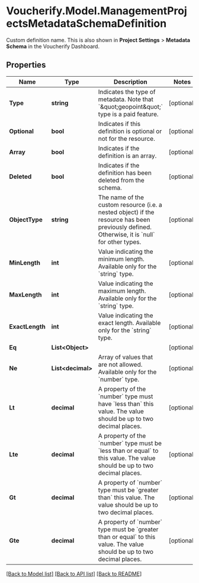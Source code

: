 # Voucherify.Model.ManagementProjectsMetadataSchemaDefinition
Custom definition name. This is also shown in **Project Settings** > **Metadata Schema** in the Voucherify Dashboard.

## Properties

Name | Type | Description | Notes
------------ | ------------- | ------------- | -------------
**Type** | **string** | Indicates the type of metadata. Note that &#x60;\&quot;geopoint\&quot;&#x60; type is a paid feature. | [optional] 
**Optional** | **bool** | Indicates if this definition is optional or not for the resource. | [optional] 
**Array** | **bool** | Indicates if the definition is an array. | [optional] 
**Deleted** | **bool** | Indicates if the definition has been deleted from the schema. | [optional] 
**ObjectType** | **string** | The name of the custom resource (i.e. a nested object) if the resource has been previously defined. Otherwise, it is &#x60;null&#x60; for other types. | [optional] 
**MinLength** | **int** | Value indicating the minimum length. Available only for the &#x60;string&#x60; type. | [optional] 
**MaxLength** | **int** | Value indicating the maximum length. Available only for the &#x60;string&#x60; type. | [optional] 
**ExactLength** | **int** | Value indicating the exact length. Available only for the &#x60;string&#x60; type. | [optional] 
**Eq** | **List&lt;Object&gt;** |  | [optional] 
**Ne** | **List&lt;decimal&gt;** | Array of values that are not allowed. Available only for the &#x60;number&#x60; type. | [optional] 
**Lt** | **decimal** | A property of the &#x60;number&#x60; type must have &#x60;less than&#x60; this value. The value should be up to two decimal places. | [optional] 
**Lte** | **decimal** | A property of the &#x60;number&#x60; type must be &#x60;less than or equal&#x60; to this value. The value should be up to two decimal places. | [optional] 
**Gt** | **decimal** | A property of &#x60;number&#x60; type must be &#x60;greater than&#x60; this value. The value should be up to two decimal places. | [optional] 
**Gte** | **decimal** | A property of &#x60;number&#x60; type must be &#x60;greater than or equal&#x60; to this value. The value should be up to two decimal places. | [optional] 

[[Back to Model list]](../../README.md#documentation-for-models) [[Back to API list]](../../README.md#documentation-for-api-endpoints) [[Back to README]](../../README.md)

